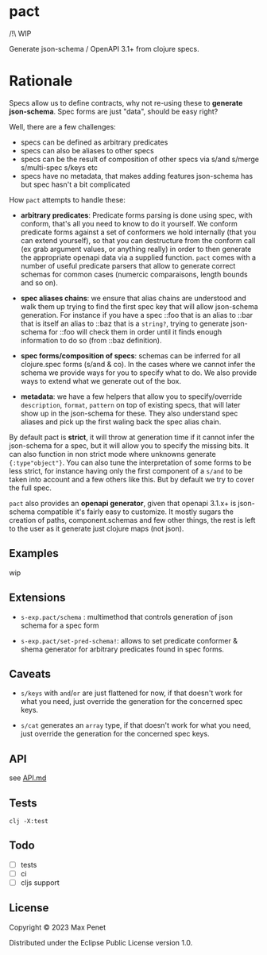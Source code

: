 # pact

/!\ WIP

Generate json-schema / OpenAPI 3.1+ from clojure specs.

# Rationale

Specs allow us to define contracts, why not re-using these to **generate
json-schema**. Spec forms are just "data", should be easy right?

Well, there are a few challenges:
* specs can be defined as arbitrary predicates
* specs can also be aliases to other specs
* specs can be the result of composition of other specs via s/and s/merge
  s/multi-spec s/keys etc
* specs have no metadata, that makes adding features json-schema has but spec
  hasn't a bit complicated

How `pact` attempts to handle these:

* **arbitrary predicates**: Predicate forms parsing is done using spec, with
  conform, that's all you need to know to do it yourself. We conform predicate
  forms against a set of conformers we hold internally (that you can extend
  yourself), so that you can destructure from the conform call (ex grab argument
  values, or anything really) in order to then generate the appropriate openapi
  data via a supplied function. `pact` comes with a number of useful predicate
  parsers that allow to generate correct schemas for common cases (numercic
  comparaisons, length bounds and so on).
  
* **spec aliases chains**: we ensure that alias chains are understood and walk them
  up trying to find the first spec key that will allow json-schema
  generation. For instance if you have a spec ::foo that is an alias to ::bar
  that is itself an alias to ::baz that is a `string?`, trying to generate
  json-schema for ::foo will check them in order until it finds enough
  information to do so (from ::baz definition).
  
* **spec forms/composition of specs**: schemas can be inferred for all
  clojure.spec forms (s/and & co). In the cases where we cannot infer the schema
  we provide ways for you to specify what to do. We also provide ways to extend
  what we generate out of the box.
  
* **metadata**: we have a few helpers that allow you to specify/override
  `description`, `format`, `pattern` on top of existing specs, that will later
  show up in the json-schema for these. They also understand spec aliases and
  pick up the first waling back the spec alias chain.
  
By default pact is **strict**, it will throw at generation time if it cannot
infer the json-schema for a spec, but it will allow you to specify the missing
bits.
It can also function in non strict mode where unknowns generate
`{:type"object"}`. You can also tune the interpretation of some forms to be
less strict, for instance having only the first component of a `s/and` to be
taken into account and a few others like this. But by default we try to cover
the full spec.

`pact` also provides an **openapi generator**, given that openapi 3.1.x+ is
json-schema compatible it's fairly easy to customize. It mostly sugars the
creation of paths, component.schemas and few other things, the rest is left to
the user as it generate just clojure maps (not json).

## Examples

wip

## Extensions

* `s-exp.pact/schema` : multimethod that controls generation of json schema for
  a spec form

* `s-exp.pact/set-pred-schema!`: allows to set predicate conformer & shema
  generator for arbitrary predicates found in spec forms.

## Caveats

* `s/keys` with `and`/`or` are just flattened for now, if that doesn't work for
  what you need, just override the generation for the concerned spec keys.

* `s/cat` generates an `array` type, if that doesn't work for what you need,
  just override the generation for the concerned spec keys.

## API 

see [API.md](API.md)

## Tests

`clj -X:test`


## Todo 

- [ ] tests
- [ ] ci
- [ ] cljs support

## License 

Copyright © 2023 Max Penet

Distributed under the Eclipse Public License version 1.0.
